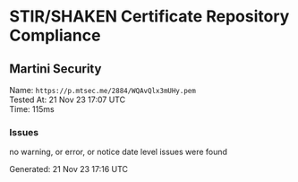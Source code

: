 # STIR/SHAKEN Certificate Repository Compliance

## Martini Security

Name: `https://p.mtsec.me/2884/WQAvQlx3mUHy.pem`\
Tested At: 21 Nov 23 17:07 UTC\
Time: 115ms

### Issues

no warning, or error, or notice date level issues were found

Generated: 21 Nov 23 17:16 UTC